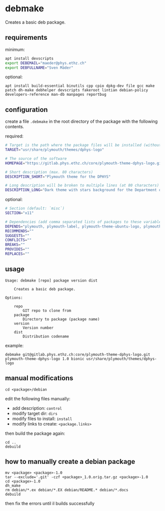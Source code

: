 # debmake

Creates a basic deb package.

## requirements

minimum:

```sh
apt install devscripts
export DEBEMAIL="maeder@phys.ethz.ch"
export DEBFULLNAME="Sven Mäder"
```

optional:

```
apt install build-essential binutils cpp cpio dpkg-dev file gcc make patch dh-make debhelper devscripts fakeroot lintian debian-policy developers-reference man-db manpages reportbug
```

## configuration

create a file `.debmake` in the root directory of the package with the following contents.

required:

```sh
# Target is the path where the package files will be installed (without leading `/`)
TARGET="usr/share/plymouth/themes/dphys-logo"

# The source of the software
HOMEPAGE="https://gitlab.phys.ethz.ch/core/plymouth-theme-dphys-logo.git"

# Short description (max. 80 characters)
DESCRIPTION_SHORT="Plymouth theme for the DPHYS"

# Long description will be broken to multiple lines (at 80 characters)
DESCRIPTION_LONG="Dark theme with stars background for the Department of Physics ETH Zurich"
```

optional:

```sh
# Section (default: `misc`)
SECTION="x11"

# Dependencies (add comma separated lists of packages to these variables)
DEPENDS="plymouth, plymouth-label, plymouth-theme-ubuntu-logo, plymouth-theme-ubuntu-text"
RECOMMENDS=""
SUGGESTS=""
CONFLICTS=""
BREAKS=""
PROVIDES=""
REPLACES=""
```

## usage

```
Usage: debmake [repo] package version dist

    Creates a basic deb package.

Options:

    repo
        GIT repo to clone from
    package
        Directory to package (package name)
    version
        Version number
    dist
        Distribution codename
```

example:

```
debmake git@gitlab.phys.ethz.ch:core/plymouth-theme-dphys-logo.git plymouth-theme-dphys-logo 1.0 bionic usr/share/plymouth/themes/dphys-logo
```

## manual modifications

```
cd <package>/debian
```

edit the following files manually:

- add description: `control`
- modify target dir: `dirs`
- modify files to install: `install`
- modify links to create: `<package.links>`

then build the package again:

```
cd ..
debuild
```

## how to manually create a debian package

```
mv <package> <package>-1.0
tar --exclude='.git' -czf <package>_1.0.orig.tar.gz <package>-1.0
cd <package>-1.0
dh_make
rm debian/*.ex debian/*.EX debian/README.* debian/*.docs
debuild
```

then fix the errors until il builds successfully
